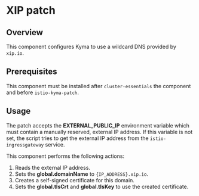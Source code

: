 # XIP patch

## Overview

This component configures Kyma to use a wildcard DNS provided by `xip.io`.

## Prerequisites

This component must be installed after `cluster-essentials` the component and before `istio-kyma-patch`.

## Usage

The patch accepts the **EXTERNAL_PUBLIC_IP** environment variable which must contain a manually reserved, external IP address. If this 
variable is not set, the script tries to get the external IP address from the `istio-ingressgateway` service.

This component performs the following actions:
 1. Reads the external IP address. 
 2. Sets the **global.domainName** to `{IP_ADDRESS}.xip.io`.
 3. Creates a self-signed certificate for this domain.
 4. Sets the **global.tlsCrt** and **global.tlsKey** to use the created certificate.

